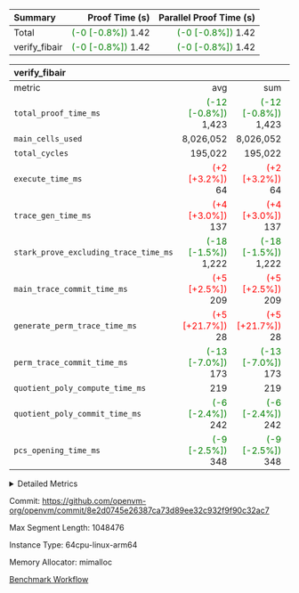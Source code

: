 | Summary | Proof Time (s) | Parallel Proof Time (s) |
|:---|---:|---:|
| Total | <span style='color: green'>(-0 [-0.8%])</span> 1.42 | <span style='color: green'>(-0 [-0.8%])</span> 1.42 |
| verify_fibair | <span style='color: green'>(-0 [-0.8%])</span> 1.42 | <span style='color: green'>(-0 [-0.8%])</span> 1.42 |


| verify_fibair |||||
|:---|---:|---:|---:|---:|
|metric|avg|sum|max|min|
| `total_proof_time_ms ` | <span style='color: green'>(-12 [-0.8%])</span> 1,423 | <span style='color: green'>(-12 [-0.8%])</span> 1,423 | <span style='color: green'>(-12 [-0.8%])</span> 1,423 | <span style='color: green'>(-12 [-0.8%])</span> 1,423 |
| `main_cells_used     ` |  8,026,052 |  8,026,052 |  8,026,052 |  8,026,052 |
| `total_cycles        ` |  195,022 |  195,022 |  195,022 |  195,022 |
| `execute_time_ms     ` | <span style='color: red'>(+2 [+3.2%])</span> 64 | <span style='color: red'>(+2 [+3.2%])</span> 64 | <span style='color: red'>(+2 [+3.2%])</span> 64 | <span style='color: red'>(+2 [+3.2%])</span> 64 |
| `trace_gen_time_ms   ` | <span style='color: red'>(+4 [+3.0%])</span> 137 | <span style='color: red'>(+4 [+3.0%])</span> 137 | <span style='color: red'>(+4 [+3.0%])</span> 137 | <span style='color: red'>(+4 [+3.0%])</span> 137 |
| `stark_prove_excluding_trace_time_ms` | <span style='color: green'>(-18 [-1.5%])</span> 1,222 | <span style='color: green'>(-18 [-1.5%])</span> 1,222 | <span style='color: green'>(-18 [-1.5%])</span> 1,222 | <span style='color: green'>(-18 [-1.5%])</span> 1,222 |
| `main_trace_commit_time_ms` | <span style='color: red'>(+5 [+2.5%])</span> 209 | <span style='color: red'>(+5 [+2.5%])</span> 209 | <span style='color: red'>(+5 [+2.5%])</span> 209 | <span style='color: red'>(+5 [+2.5%])</span> 209 |
| `generate_perm_trace_time_ms` | <span style='color: red'>(+5 [+21.7%])</span> 28 | <span style='color: red'>(+5 [+21.7%])</span> 28 | <span style='color: red'>(+5 [+21.7%])</span> 28 | <span style='color: red'>(+5 [+21.7%])</span> 28 |
| `perm_trace_commit_time_ms` | <span style='color: green'>(-13 [-7.0%])</span> 173 | <span style='color: green'>(-13 [-7.0%])</span> 173 | <span style='color: green'>(-13 [-7.0%])</span> 173 | <span style='color: green'>(-13 [-7.0%])</span> 173 |
| `quotient_poly_compute_time_ms` |  219 |  219 |  219 |  219 |
| `quotient_poly_commit_time_ms` | <span style='color: green'>(-6 [-2.4%])</span> 242 | <span style='color: green'>(-6 [-2.4%])</span> 242 | <span style='color: green'>(-6 [-2.4%])</span> 242 | <span style='color: green'>(-6 [-2.4%])</span> 242 |
| `pcs_opening_time_ms ` | <span style='color: green'>(-9 [-2.5%])</span> 348 | <span style='color: green'>(-9 [-2.5%])</span> 348 | <span style='color: green'>(-9 [-2.5%])</span> 348 | <span style='color: green'>(-9 [-2.5%])</span> 348 |



<details>
<summary>Detailed Metrics</summary>

|  | verify_program_compile_ms | total_cells | stark_prove_excluding_trace_time_ms | quotient_poly_compute_time_ms | quotient_poly_commit_time_ms | perm_trace_commit_time_ms | pcs_opening_time_ms | main_trace_commit_time_ms |
| --- | --- | --- | --- | --- | --- | --- | --- |
|  | 4 | 32 | 13 | 0 | 1 | 0 | 5 | 5 | 

| air_name | rows | quotient_deg | main_cols | interactions | constraints | cells |
| --- | --- | --- | --- | --- | --- | --- |
| AccessAdapterAir<2> |  | 4 |  | 5 | 12 |  | 
| AccessAdapterAir<4> |  | 4 |  | 5 | 12 |  | 
| AccessAdapterAir<8> |  | 4 |  | 5 | 12 |  | 
| FibonacciAir | 16 | 1 | 2 |  | 5 | 32 | 
| FriReducedOpeningAir |  | 4 |  | 35 | 59 |  | 
| NativePoseidon2Air<BabyBearParameters>, 1> |  | 4 |  | 31 | 302 |  | 
| PhantomAir |  | 4 |  | 3 | 4 |  | 
| ProgramAir |  | 1 |  | 1 | 4 |  | 
| VariableRangeCheckerAir |  | 1 |  | 1 | 4 |  | 
| VmAirWrapper<BranchNativeAdapterAir, BranchEqualCoreAir<1> |  | 2 |  | 11 | 23 |  | 
| VmAirWrapper<JalNativeAdapterAir, JalCoreAir> |  | 4 |  | 7 | 6 |  | 
| VmAirWrapper<NativeAdapterAir<2, 0>, PublicValuesCoreAir> |  | 4 |  | 11 | 22 |  | 
| VmAirWrapper<NativeAdapterAir<2, 1>, FieldArithmeticCoreAir> |  | 4 |  | 15 | 23 |  | 
| VmAirWrapper<NativeLoadStoreAdapterAir<1>, NativeLoadStoreCoreAir<1> |  | 4 |  | 19 | 31 |  | 
| VmAirWrapper<NativeVectorizedAdapterAir<4>, FieldExtensionCoreAir> |  | 4 |  | 15 | 23 |  | 
| VmConnectorAir |  | 4 |  | 3 | 8 |  | 
| VolatileBoundaryAir |  | 4 |  | 4 | 16 |  | 

| group | trace_gen_time_ms | total_proof_time_ms | total_cycles | total_cells | stark_prove_excluding_trace_time_ms | quotient_poly_compute_time_ms | quotient_poly_commit_time_ms | perm_trace_commit_time_ms | pcs_opening_time_ms | main_trace_commit_time_ms | main_cells_used | generate_perm_trace_time_ms | execute_time_ms |
| --- | --- | --- | --- | --- | --- | --- | --- | --- | --- | --- | --- | --- | --- |
| verify_fibair | 137 | 1,423 | 195,022 | 23,304,216 | 1,222 | 219 | 242 | 173 | 348 | 209 | 8,026,052 | 28 | 64 | 

| group | air_name | rows | prep_cols | perm_cols | main_cols | cells |
| --- | --- | --- | --- | --- | --- | --- |
| verify_fibair | AccessAdapterAir<2> | 32,768 |  | 16 | 11 | 884,736 | 
| verify_fibair | AccessAdapterAir<4> | 16,384 |  | 16 | 13 | 475,136 | 
| verify_fibair | AccessAdapterAir<8> | 4,096 |  | 16 | 17 | 135,168 | 
| verify_fibair | FriReducedOpeningAir | 512 |  | 76 | 64 | 71,680 | 
| verify_fibair | NativePoseidon2Air<BabyBearParameters>, 1> | 2,048 |  | 36 | 348 | 786,432 | 
| verify_fibair | PhantomAir | 2,048 |  | 8 | 6 | 28,672 | 
| verify_fibair | ProgramAir | 8,192 |  | 8 | 10 | 147,456 | 
| verify_fibair | VariableRangeCheckerAir | 262,144 | 2 | 8 | 1 | 2,359,296 | 
| verify_fibair | VmAirWrapper<BranchNativeAdapterAir, BranchEqualCoreAir<1> | 32,768 |  | 28 | 23 | 1,671,168 | 
| verify_fibair | VmAirWrapper<JalNativeAdapterAir, JalCoreAir> | 8,192 |  | 12 | 10 | 180,224 | 
| verify_fibair | VmAirWrapper<NativeAdapterAir<2, 1>, FieldArithmeticCoreAir> | 131,072 |  | 20 | 30 | 6,553,600 | 
| verify_fibair | VmAirWrapper<NativeLoadStoreAdapterAir<1>, NativeLoadStoreCoreAir<1> | 131,072 |  | 24 | 41 | 8,519,680 | 
| verify_fibair | VmAirWrapper<NativeVectorizedAdapterAir<4>, FieldExtensionCoreAir> | 4,096 |  | 20 | 40 | 245,760 | 
| verify_fibair | VmConnectorAir | 2 | 1 | 8 | 4 | 24 | 
| verify_fibair | VolatileBoundaryAir | 65,536 |  | 8 | 11 | 1,245,184 | 

</details>


Commit: https://github.com/openvm-org/openvm/commit/8e2d0745e26387ca73d89ee32c932f9f90c32ac7

Max Segment Length: 1048476

Instance Type: 64cpu-linux-arm64

Memory Allocator: mimalloc

[Benchmark Workflow](https://github.com/openvm-org/openvm/actions/runs/12660002825)

